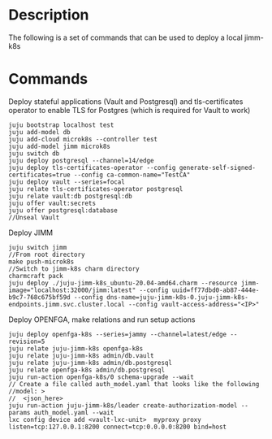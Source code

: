 # Description
The following is a set of commands that can be used to deploy a local jimm-k8s 

# Commands
Deploy stateful applications (Vault and Postgresql) and tls-certificates operator to enable TLS for Postgres (which is required for Vault to work)
```
juju bootstrap localhost test
juju add-model db
juju add-cloud microk8s --controller test
juju add-model jimm microk8s
juju switch db
juju deploy postgresql --channel=14/edge
juju deploy tls-certificates-operator --config generate-self-signed-certificates=true --config ca-common-name="TestCA"
juju deploy vault --series=focal
juju relate tls-certificates-operator postgresql
juju relate vault:db postgresql:db
juju offer vault:secrets
juju offer postgresql:database
//Unseal Vault

```
Deploy JIMM
```
juju switch jimm
//From root directory
make push-microk8s
//Switch to jimm-k8s charm directory
charmcraft pack
juju deploy ./juju-jimm-k8s_ubuntu-20.04-amd64.charm --resource jimm-image="localhost:32000/jimm:latest" --config uuid=ff77dbd0-ab87-444e-b9c7-768c675bf59d --config dns-name=juju-jimm-k8s-0.juju-jimm-k8s-endpoints.jimm.svc.cluster.local --config vault-access-address="<IP>"
```
Deploy OPENFGA, make relations and run setup actions
```
juju deploy openfga-k8s --series=jammy --channel=latest/edge --revision=5
juju relate juju-jimm-k8s openfga-k8s
juju relate juju-jimm-k8s admin/db.vault
juju relate juju-jimm-k8s admin/db.postgresql
juju relate openfga-k8s admin/db.postgresql
juju run-action openfga-k8s/0 schema-upgrade --wait
// Create a file called auth_model.yaml that looks like the following
//model: >
//  <json_here>
juju run-action juju-jimm-k8s/leader create-authorization-model --params auth_model.yaml --wait
lxc config device add <vault-lxc-unit>  myproxy proxy listen=tcp:127.0.0.1:8200 connect=tcp:0.0.0.0:8200 bind=host
```
